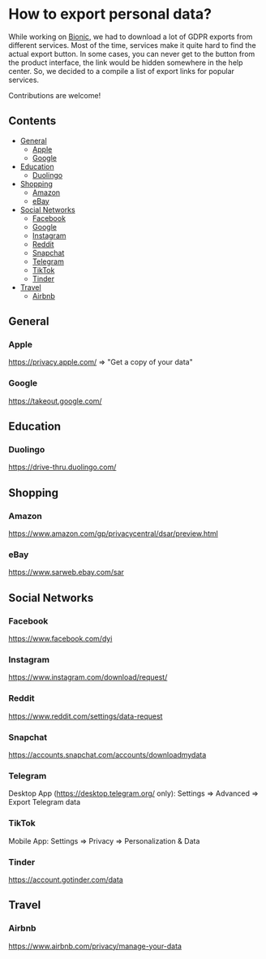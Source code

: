 # How to export personal data?

While working on [Bionic](https://github.com/bionic-dev/bionic), we had to download a lot of GDPR exports from different services. Most of the time, services make it quite hard to find the actual export button. In some cases, you can never get to the button from the product interface, the link would be hidden somewhere in the help center. So, we decided to a compile a list of export links for popular services.

Contributions are welcome!

## Contents

- [General](#general)
  - [Apple](#apple)
  - [Google](#google)
- [Education](#education)
  - [Duolingo](#duolingo)
- [Shopping](#shopping)
  - [Amazon](#amazon)
  - [eBay](#ebay)
- [Social Networks](#social-networks)
  - [Facebook](#facebook)
  - [Google](#google)
  - [Instagram](#instagram)
  - [Reddit](#reddit)
  - [Snapchat](#snapchat)
  - [Telegram](#telegram)
  - [TikTok](#tiktok)
  - [Tinder](#tinder)
- [Travel](#travel)
  - [Airbnb](#airbnb)

## General

### Apple

https://privacy.apple.com/ => "Get a copy of your data"

### Google

https://takeout.google.com/

## Education

### Duolingo

https://drive-thru.duolingo.com/

## Shopping

### Amazon

https://www.amazon.com/gp/privacycentral/dsar/preview.html

### eBay

https://www.sarweb.ebay.com/sar

## Social Networks

### Facebook

https://www.facebook.com/dyi

### Instagram

https://www.instagram.com/download/request/

### Reddit

https://www.reddit.com/settings/data-request

### Snapchat

https://accounts.snapchat.com/accounts/downloadmydata

### Telegram

Desktop App (https://desktop.telegram.org/ only): Settings => Advanced => Export Telegram data 

### TikTok

Mobile App: Settings => Privacy => Personalization & Data

### Tinder

https://account.gotinder.com/data

## Travel

### Airbnb

https://www.airbnb.com/privacy/manage-your-data
